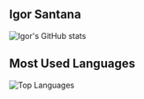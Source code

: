 ## Igor Santana
![Igor's GitHub stats](https://github-readme-stats.vercel.app/api?username=IgorSantanaM&show_icons=true&theme=radical)

## Most Used Languages

![Top Languages](https://github-readme-stats.vercel.app/api/top-langs/?username=IgorSantanaM&layout=compact&theme=radical)
